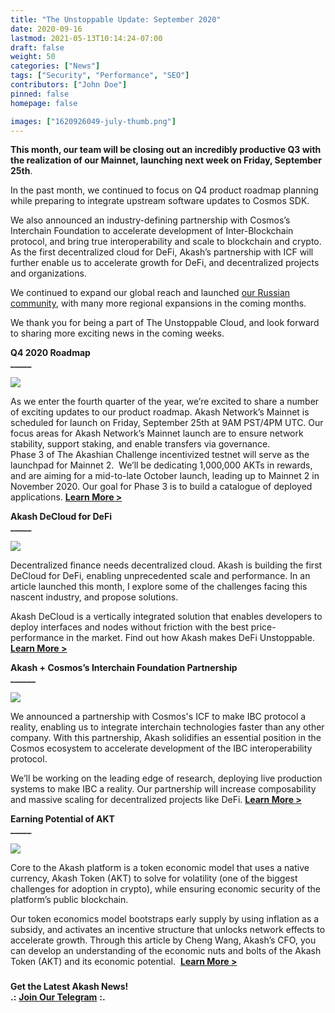 ```yaml
---
title: "The Unstoppable Update: September 2020"
date: 2020-09-16
lastmod: 2021-05-13T10:14:24-07:00
draft: false
weight: 50
categories: ["News"]
tags: ["Security", "Performance", "SEO"]
contributors: ["John Doe"]
pinned: false
homepage: false

images: ["1620926049-july-thumb.png"]
---
```

**This month, our team will be closing out an incredibly productive Q3 with the realization of our Mainnet, launching next week on Friday, September 25th**. 

In the past month, we continued to focus on Q4 product roadmap planning while preparing to integrate upstream software updates to Cosmos SDK.

We also announced an industry-defining partnership with Cosmos’s Interchain Foundation to accelerate development of Inter-Blockchain protocol, and bring true interoperability and scale to blockchain and crypto. As the first decentralized cloud for DeFi, Akash’s partnership with ICF will further enable us to accelerate growth for DeFi, and decentralized projects and organizations.

We continued to expand our global reach and launched [our Russian community](https://akash.network/blog/akash-network-launches-russian-community/), with many more regional expansions in the coming months. 

We thank you for being a part of The Unstoppable Cloud, and look forward to sharing more exciting news in the coming weeks.   

  
**Q4 2020 Roadmap**  
**\_\_\_\_\_**

![](https://www.datocms-assets.com/45776/1620925257-roadmap-update-v2-banner-1024x768.png)

As we enter the fourth quarter of the year, we’re excited to share a number of exciting updates to our product roadmap. Akash Network’s Mainnet is scheduled for launch on Friday, September 25th at 9AM PST/4PM UTC. Our focus areas for Akash Network’s Mainnet launch are to ensure network stability, support staking, and enable transfers via governance.  
Phase 3 of The Akashian Challenge incentivized testnet will serve as the launchpad for Mainnet 2.  We’ll be dedicating 1,000,000 AKTs in rewards, and are aiming for a mid-to-late October launch, leading up to Mainnet 2 in November 2020. Our goal for Phase 3 is to build a catalogue of deployed applications. [**Learn More >**  
](https://akash.network/blog/akash-q4-2020-roadmap-update/)

  
**Akash DeCloud for DeFi**  
**\_\_\_\_\_**

![](https://www.datocms-assets.com/45776/1620925359-decloud-v6-3-1024x768.png)

Decentralized finance needs decentralized cloud. Akash is building the first DeCloud for DeFi, enabling unprecedented scale and performance. In an article launched this month, I explore some of the challenges facing this nascent industry, and propose solutions. 

Akash DeCloud is a vertically integrated solution that enables developers to deploy interfaces and nodes without friction with the best price-performance in the market. Find out how Akash makes DeFi Unstoppable. [**Learn More >**](https://akash.network/blog/akash-decloud-for-defi/)  

  
**Akash + Cosmos’s Interchain Foundation Partnership**  
**\_\_\_\_\_\_**

![](https://www.datocms-assets.com/45776/1620926016-interchain-banner-copy-1-1024x768.png)

We announced a partnership with Cosmos's ICF to make IBC protocol a reality, enabling us to integrate interchain technologies faster than any other company. With this partnership, Akash solidifies an essential position in the Cosmos ecosystem to accelerate development of the IBC interoperability protocol.

We’ll be working on the leading edge of research, deploying live production systems to make IBC a reality. Our partnership will increase composability and massive scaling for decentralized projects like DeFi. [**Learn More >**](https://akash.network/blog/akash-partners-with-cosmoss-interchain-foundation-to-accelerate-development-of-inter-blockchain-communication/)  

  
**Earning Potential of AKT**  
**\_\_\_\_\_**

![](https://www.datocms-assets.com/45776/1620926031-earning-potential-banner-1024x768.png)

Core to the Akash platform is a token economic model that uses a native currency, Akash Token (AKT) to solve for volatility (one of the biggest challenges for adoption in crypto), while ensuring economic security of the platform’s public blockchain. 

Our token economics model bootstraps early supply by using inflation as a subsidy, and activates an incentive structure that unlocks network effects to accelerate growth. Through this article by Cheng Wang, Akash’s CFO, you can develop an understanding of the economic nuts and bolts of the Akash Token (AKT) and its economic potential.  [**Learn More >**](https://akash.network/blog/the-earning-potential-of-akash-token/)  

###   
  
**Get the Latest Akash News!**  
**.:** [**Join Our Telegram**](https://t.me/AkashNW) **:.**